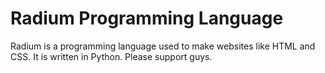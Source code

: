 # Radium Programming Language

Radium is a programming language used to make websites like HTML and CSS. It is written in Python.
Please support guys.
